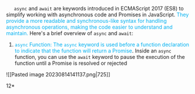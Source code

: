 

`   async` and `await` are keywords introduced in ECMAScript 2017 (ES8) to simplify working with asynchronous code and Promises in JavaScript.<span style="color:#00b0f0"> They provide a more readable and synchronous-like syntax for handling asynchronous operations, making the code easier to understand and maintain.
</span>
Here's a brief overview of `async` and `await`:

1. <span style="color:#00b0f0">`async` Function: The `async` keyword is used before a function declaration to indicate that the function will return a Promise</span>. Inside an `async` function, you can use the `await` keyword to pause the execution of the function until a Promise is resolved or rejected





![[Pasted image 20230814141137.png|725]]



12*